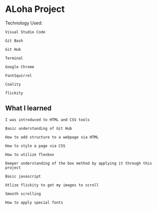# ALoha Project

Technology Used:

    Visual Studio Code

    Git Bash

    Git Hub

    Terminal 

    Google Chrome

    FontSquirrel

    Coality

    flickity



## What I learned

    I was introduced to HTML and CSS tools

    Basic understanding of Git Hub

    How to add structure to a webpage via HTML

    How to style a page via CSS

    How to utilize flexbox 

    Deeper understanding of the box method by applying it through this project

    Basic javascript 

    Utlize flickity to get my images to scroll 

    Smooth scrolling 

    How to apply special fonts 




